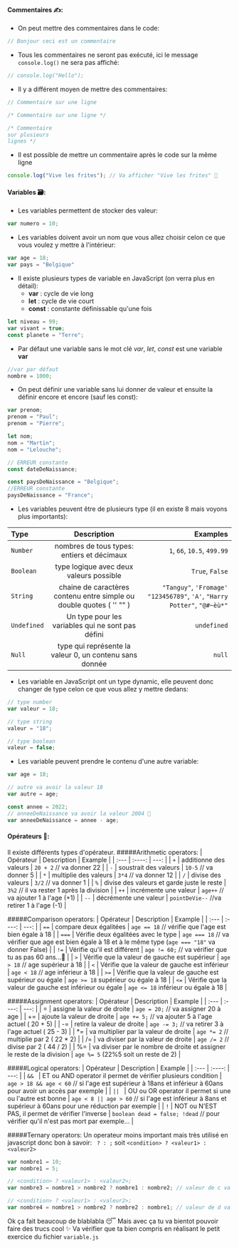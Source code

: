 #### Commentaires ✍️:
- On peut mettre des commentaires dans le code:
```javascript
// Bonjour ceci est un commentaire
```

- Tous les commentaires ne seront pas exécuté, ici le message `console.log()` ne sera pas affiché:
```javascript
// console.log("Hello");
```

- Il y a différent moyen de mettre des commentaires:
```javascript
// Commentaire sur une ligne

/* Commentaire sur une ligne */

/* Commentaire
sur plusieurs
lignes */
```

- Il est possible de mettre un commentaire après le code sur la même ligne
```javascript
console.log("Vive les frites"); // Va afficher "Vive les frites" 🥔
```

#### Variables 🗃️:
- Les variables permettent de stocker des valeur:
```javascript
var numero = 10;
```

- Les variables doivent avoir un nom que vous allez choisir celon ce que vous voulez y mettre à l'intérieur:
```javascript
var age = 18;
var pays = "Belgique"
```

- Il existe plusieurs types de variable en JavaScript (on verra plus en détail):
    - **var** : cycle de vie long 
    - **let** : cycle de vie court
    - **const** : constante définissable qu'une fois
```javascript
let niveau = 99;
var vivant = true;
const planete = "Terre";
```

- Par défaut une variable sans le mot clé *var*, *let*, *const* est une variable **var**
```javascript
//var par défaut
nombre = 1000;
```

- On peut définir une variable sans lui donner de valeur et ensuite la définir encore et encore (sauf les const):
```javascript
var prenom;
prenom = "Paul";
prenom = "Pierre";

let nom;
nom = "Martin";
nom = "Lelouche";

// ERREUR constante
const dateDeNaissance;

const paysDeNaissance = "Belgique";
//ERREUR constante
paysDeNaissance = "France";
```


- Les variables peuvent être de plusieurs type (il en existe 8 mais voyons plus importants):

| Type      | Description | Examples   |
| :---        |    :----:   |          ---: |
| `Number`      | nombres de tous types: entiers et décimaux      | `1`, `66`, `10.5`, `499.99`   |
| `Boolean`   | type logique avec deux valeurs possible      | `True`, `False`   |
| `String`  | chaine de caractères contenu entre simple ou double quotes ( '' "" )    | `"Tanguy"`, `'Fromage'` `"123456789"`, `'A'`, `"Harry Potter"`, `"@#~èù*"` |
| `Undefined`   | Un type pour les variables qui ne sont pas défini     | `undefined`   |
| `Null`   | type qui représente la valeur 0, un contenu sans donnée   | `null`   |

- Les variable en JavaScript ont un type dynamic, elle peuvent donc changer de type celon ce que vous allez y mettre dedans:
```javascript
// type number
var valeur = 18;

// type string
valeur = "18";

// type boolean
valeur = false;
```


- Les variable peuvent prendre le contenu d'une autre variable:
```javascript
var age = 18;

// autre va avoir la valeur 18
var autre = age;

const annee = 2022;
// anneeDeNaissance va avoir la valeur 2004 🧒
var anneeDeNaissance = annee - age;

```


#### Opérateurs 🧮:

Il existe différents types d'opérateur.
#####Arithmetic operators:
| Opérateur      | Description | Example |
| :---        |    :----:   |          ---: |
| `+`      | additionne des valeurs       | `20 + 2` // va donner 22   |
| `-`   | soustrait des valeurs        | `10-5` // va donner 5     |
| `*`   | multiplie des valeurs        | `3*4` // va donner 12     |
| `/`   | divise des valeurs        | `3/2` // va donner 1     |
| `%`   | divise des valeurs et garde juste le reste        | `3%2` // il va rester 1 après la division     |
| `++`  | incrémente une valeur        | `age++` // va ajouter 1 à l'age   (+1)  |
| `--`  | décrémente une valeur        | `pointDeVie--` //va retirer 1 à l'age (-1)    |

#####Comparison operators:
| Opérateur      | Description | Example |
| :---        |    :----:   |          ---: |
| `==`     | compare deux égalitées    | `age == 18` // vérifie que l'age est bien égale à 18  |
| `===`   | Vérifie deux égalitées avec le type      | `age === 18` // va vérifier que age est bien égale à 18 et à le même type (`age === "18"` va donner False)  |
| `!=`  | Vérifie qu'il est différent        | `age != 60;` // va vérifier que tu as pas 60 ans...👵   |
| `>`  | Vérifie que la valeur de gauche est supérieur       | `age > 18` // age supérieur à 18    |
| `<` | Vérifie que la valeur de gauche est inférieur        | `age < 18` // age inférieur à 18   |
| `>=`   | Vérifie que la valeur de gauche est supérieur ou égale     | `age >= 18` supérieur ou égale à 18   |
| `<=`   | Vérifie que la valeur de gauche est inférieur ou égale        | `age <= 18` inférieur ou égale à 18  |


#####Assignment operators:
| Opérateur      | Description | Example |
| :---        |    :----:   |          ---: |
| =      | assigne la valeur de droite       | `age = 20;` // va assigner 20 à age   |
| +=   | ajoute la valeur de droite      | `age += 5;` // va ajouter 5 à l'age actuel ( 20 + 5)  |
| -=  | retire la valeur de droite         | `age -= 3;` // va retirer 3 à l'age actuel ( 25 - 3)    |
| *=  | va multiplier par la valeur de droite       | `age *= 2` // multiplie par 2 ( 22 * 2)     |
| /=  | va diviser par la valeur de droite        | `age /= 2` // divise par 2 ( 44 / 2)     |
| %=   | va diviser par le nombre de droite et assigner le reste de la division        | `age %= 5` (22%5 soit un reste de 2)   |


#####Logical operators:
| Opérateur      | Description | Example |
| :---        |    :----:   |          ---: |
| `&& `    | ET ou AND operator il permet de vérifier plusieurs condition     | `age > 18 && age < 60` // si l'age est supérieur à 18ans et inférieur à 60ans pour avoir un accès par exemple |
| `|| ` | OU ou OR operator il permet si une ou l'autre est bonne    | `age < 8 || age > 60` // si l'age est inférieur à 8ans et supérieur à 60ans pour une réduction par exemple  |
| `!`  | NOT ou N'EST PAS, il permet de vérifier l'inverse     | `boolean dead = false; !dead` // pour vérifier qu'il n'est pas mort par exemple...   |

#####Ternary operators:
Un operateur moins important mais très utilisé en javascript donc bon à savoir:
` ? : ;` soit `<condition> ? <valeur1> : <valeur2>`
```javascript
var nombre1 = 10;
var nombre1 = 5;

// <condition> ? <valeur1> : <valeur2>;
var nombre3 = nombre1 > nombre2 ? nombre1 : nombre2; // valeur de c va être 10

// <condition> ? <valeur1> : <valeur2>;
var nombre4 = nombre1 > nombre2 ? nombre2 : nombre1; // valeur de d va être 5


```


Ok ça fait beaucoup de blablabla 😴
Mais avec ça tu va bientot pouvoir faire des trucs cool ✨
Va vérifier que ta bien compris en réalisant le petit exercice du fichier `variable.js` 
